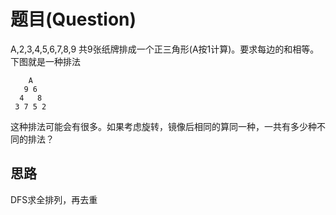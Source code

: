 # 题目(Question)
A,2,3,4,5,6,7,8,9 共9张纸牌排成一个正三角形(A按1计算)。要求每边的和相等。下图就是一种排法
```
    A
   9 6
  4   8
 3 7 5 2
```

这种排法可能会有很多。如果考虑旋转，镜像后相同的算同一种，一共有多少种不同的排法？
## 思路
DFS求全排列，再去重
